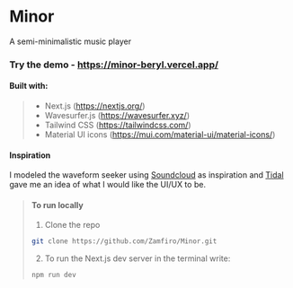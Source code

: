 # Minor
A semi-minimalistic music player 

### Try the demo - https://minor-beryl.vercel.app/

#### Built with:
>+ Next.js (https://nextjs.org/)
>+ Wavesurfer.js (https://wavesurfer.xyz/)
>+ Tailwind CSS (https://tailwindcss.com/)
>+ Material UI icons (https://mui.com/material-ui/material-icons/)

#### Inspiration
I modeled the waveform seeker using [Soundcloud](https://soundcloud.com/) as inspiration and [Tidal](https://tidal.com/) gave me an idea of what I would like the UI/UX to be.

> #### To run locally
> 1. Clone the repo
> ```bash
> git clone https://github.com/Zamfiro/Minor.git 
> ```
> 2. To run the Next.js dev server in the terminal write:
>```bash
> npm run dev
>```










